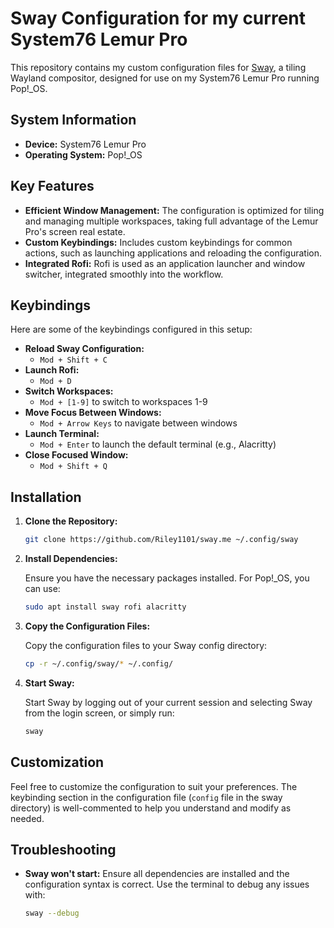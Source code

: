 # Sway Configuration for my current System76 Lemur Pro

This repository contains my custom configuration files for [Sway](https://swaywm.org/), a tiling Wayland compositor, designed for use on my System76 Lemur Pro running Pop!_OS.

## System Information

- **Device:** System76 Lemur Pro
- **Operating System:** Pop!_OS

## Key Features

- **Efficient Window Management:** The configuration is optimized for tiling and managing multiple workspaces, taking full advantage of the Lemur Pro's screen real estate.
- **Custom Keybindings:** Includes custom keybindings for common actions, such as launching applications and reloading the configuration.
- **Integrated Rofi:** Rofi is used as an application launcher and window switcher, integrated smoothly into the workflow.

## Keybindings

Here are some of the keybindings configured in this setup:

- **Reload Sway Configuration:**
  - `Mod + Shift + C`
- **Launch Rofi:**
  - `Mod + D`
- **Switch Workspaces:**
  - `Mod + [1-9]` to switch to workspaces 1-9
- **Move Focus Between Windows:**
  - `Mod + Arrow Keys` to navigate between windows
- **Launch Terminal:**
  - `Mod + Enter` to launch the default terminal (e.g., Alacritty)
- **Close Focused Window:**
  - `Mod + Shift + Q`

## Installation

1. **Clone the Repository:**

    ```bash
    git clone https://github.com/Riley1101/sway.me ~/.config/sway
    ```

2. **Install Dependencies:**

    Ensure you have the necessary packages installed. For Pop!_OS, you can use:

    ```bash
    sudo apt install sway rofi alacritty
    ```

3. **Copy the Configuration Files:**

    Copy the configuration files to your Sway config directory:

    ```bash
    cp -r ~/.config/sway/* ~/.config/
    ```

4. **Start Sway:**

    Start Sway by logging out of your current session and selecting Sway from the login screen, or simply run:

    ```bash
    sway
    ```

## Customization

Feel free to customize the configuration to suit your preferences. The keybinding section in the configuration file (`config` file in the sway directory) is well-commented to help you understand and modify as needed.

## Troubleshooting

- **Sway won't start:** Ensure all dependencies are installed and the configuration syntax is correct. Use the terminal to debug any issues with:
  
  ```bash
  sway --debug

